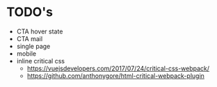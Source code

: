 # TODO's
- CTA hover state
- CTA mail
- single page
- mobile
- inline critical css
  - https://vuejsdevelopers.com/2017/07/24/critical-css-webpack/
  - https://github.com/anthonygore/html-critical-webpack-plugin

